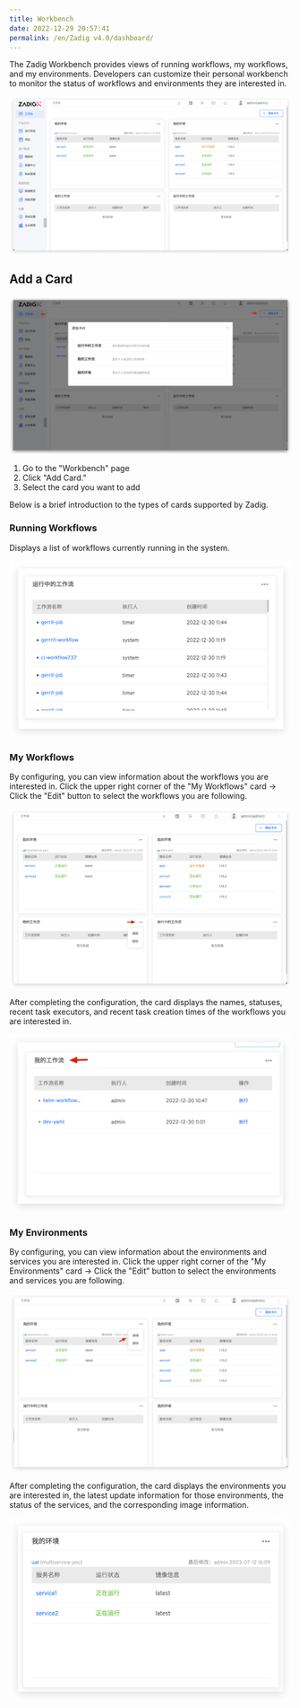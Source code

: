 ```yaml
---
title: Workbench
date: 2022-12-29 20:57:41
permalink: /en/Zadig v4.0/dashboard/
---
```


The Zadig Workbench provides views of running workflows, my workflows, and my environments. Developers can customize their personal workbench to monitor the status of workflows and environments they are interested in.

![Workbench](../../_images/dashboard_1.png)

## Add a Card

![Workbench](../../_images/dashboard_2.png)

1. Go to the "Workbench" page
2. Click "Add Card."
3. Select the card you want to add

Below is a brief introduction to the types of cards supported by Zadig.

### Running Workflows

Displays a list of workflows currently running in the system.

![Workbench](../../_images/dashboarding_running.png)

### My Workflows

By configuring, you can view information about the workflows you are interested in. Click the upper right corner of the "My Workflows" card -> Click the "Edit" button to select the workflows you are following.

![Workbench](../../_images/dashboard_my_workflow_1.png)

After completing the configuration, the card displays the names, statuses, recent task executors, and recent task creation times of the workflows you are interested in.

![Workbench](../../_images/dashboard_my_workflow_2.png)

### My Environments

By configuring, you can view information about the environments and services you are interested in. Click the upper right corner of the "My Environments" card -> Click the "Edit" button to select the environments and services you are following.

![Workbench](../../_images/dashboard_my_env_1.png)

After completing the configuration, the card displays the environments you are interested in, the latest update information for those environments, the status of the services, and the corresponding image information.

![Workbench](../../_images/dashboard_my_env_2.png)